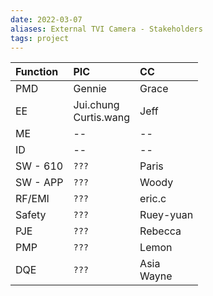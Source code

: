```yaml
---
date: 2022-03-07
aliases: External TVI Camera - Stakeholders
tags: project
---
```


| Function | PIC                              | CC            |
|:---------|:---------------------------------|:--------------|
| PMD      | Gennie                           | Grace         |
| EE       | Jui.chung <div>Curtis.wang</div> | Jeff          |
| ME       | --                               | --            |
| ID       | --                               | --            |
| SW - 610 | `???`                            | Paris         |
| SW - APP | `???`                            | Woody         |
| RF/EMI   | `???`                            | eric.c        |
| Safety   | `???`                            | Ruey-yuan     |
| PJE      | `???`                            | Rebecca       |
| PMP      | `???`                            | Lemon<br>     |
| DQE      | `???`                            | Asia<br>Wayne |
